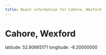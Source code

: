 ```yaml
---
title: Beach information for Cahore, Wexford
---
```

# Cahore, Wexford 

<div class="location-info">latitude: 52.80665171 longitude: -6.20000000</div>
<div id="met-eireann-warnings"></div>
<div></div>